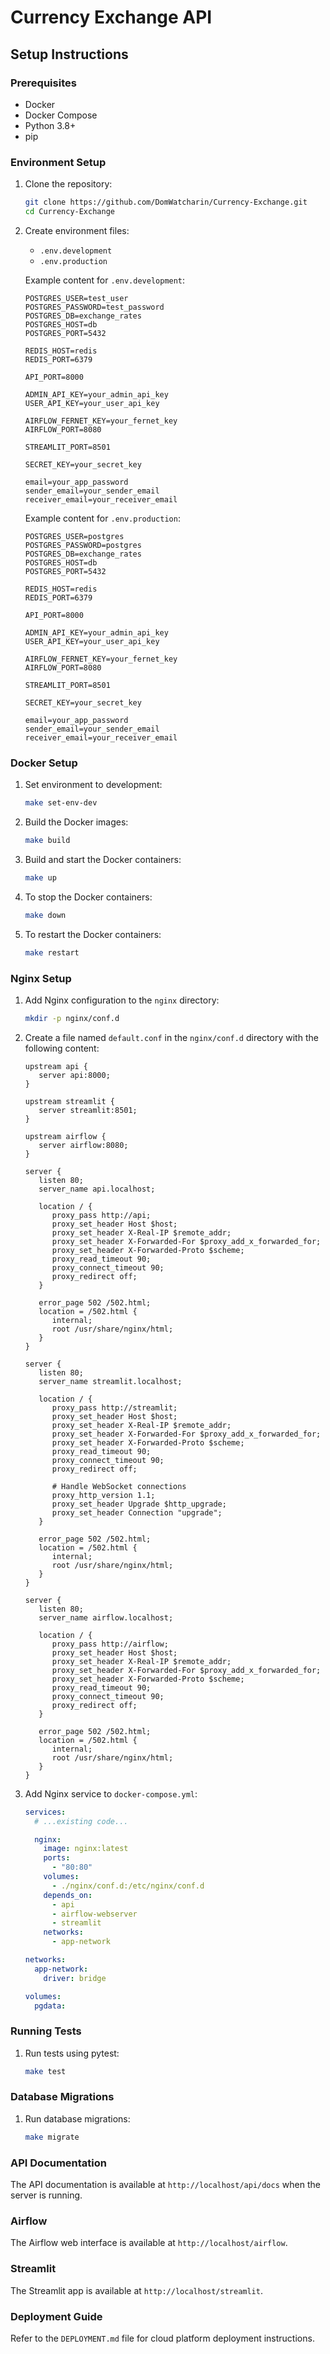 # Currency Exchange API

## Setup Instructions

### Prerequisites

- Docker
- Docker Compose
- Python 3.8+
- pip

### Environment Setup

1. Clone the repository:

   ```sh
   git clone https://github.com/DomWatcharin/Currency-Exchange.git
   cd Currency-Exchange
   ```

2. Create environment files:

   - `.env.development`
   - `.env.production`

   Example content for `.env.development`:

   ```env
   POSTGRES_USER=test_user
   POSTGRES_PASSWORD=test_password
   POSTGRES_DB=exchange_rates
   POSTGRES_HOST=db
   POSTGRES_PORT=5432

   REDIS_HOST=redis
   REDIS_PORT=6379

   API_PORT=8000

   ADMIN_API_KEY=your_admin_api_key
   USER_API_KEY=your_user_api_key

   AIRFLOW_FERNET_KEY=your_fernet_key
   AIRFLOW_PORT=8080

   STREAMLIT_PORT=8501

   SECRET_KEY=your_secret_key

   email=your_app_password
   sender_email=your_sender_email
   receiver_email=your_receiver_email
   ```

   Example content for `.env.production`:

   ```env
   POSTGRES_USER=postgres
   POSTGRES_PASSWORD=postgres
   POSTGRES_DB=exchange_rates
   POSTGRES_HOST=db
   POSTGRES_PORT=5432

   REDIS_HOST=redis
   REDIS_PORT=6379

   API_PORT=8000

   ADMIN_API_KEY=your_admin_api_key
   USER_API_KEY=your_user_api_key

   AIRFLOW_FERNET_KEY=your_fernet_key
   AIRFLOW_PORT=8080

   STREAMLIT_PORT=8501

   SECRET_KEY=your_secret_key

   email=your_app_password
   sender_email=your_sender_email
   receiver_email=your_receiver_email
   ```

### Docker Setup

1. Set environment to development:

   ```sh
   make set-env-dev
   ```

2. Build the Docker images:

   ```sh
   make build
   ```

3. Build and start the Docker containers:

   ```sh
   make up
   ```

4. To stop the Docker containers:

   ```sh
   make down
   ```

5. To restart the Docker containers:

   ```sh
   make restart
   ```

### Nginx Setup

1. Add Nginx configuration to the `nginx` directory:

   ```sh
   mkdir -p nginx/conf.d
   ```

2. Create a file named `default.conf` in the `nginx/conf.d` directory with the following content:

   ```nginx
   upstream api {
      server api:8000;
   }

   upstream streamlit {
      server streamlit:8501;
   }

   upstream airflow {
      server airflow:8080;
   }

   server {
      listen 80;
      server_name api.localhost;

      location / {
         proxy_pass http://api;
         proxy_set_header Host $host;
         proxy_set_header X-Real-IP $remote_addr;
         proxy_set_header X-Forwarded-For $proxy_add_x_forwarded_for;
         proxy_set_header X-Forwarded-Proto $scheme;
         proxy_read_timeout 90;
         proxy_connect_timeout 90;
         proxy_redirect off;
      }

      error_page 502 /502.html;
      location = /502.html {
         internal;
         root /usr/share/nginx/html;
      }
   }

   server {
      listen 80;
      server_name streamlit.localhost;

      location / {
         proxy_pass http://streamlit;
         proxy_set_header Host $host;
         proxy_set_header X-Real-IP $remote_addr;
         proxy_set_header X-Forwarded-For $proxy_add_x_forwarded_for;
         proxy_set_header X-Forwarded-Proto $scheme;
         proxy_read_timeout 90;
         proxy_connect_timeout 90;
         proxy_redirect off;

         # Handle WebSocket connections
         proxy_http_version 1.1;
         proxy_set_header Upgrade $http_upgrade;
         proxy_set_header Connection "upgrade";
      }

      error_page 502 /502.html;
      location = /502.html {
         internal;
         root /usr/share/nginx/html;
      }
   }

   server {
      listen 80;
      server_name airflow.localhost;

      location / {
         proxy_pass http://airflow;
         proxy_set_header Host $host;
         proxy_set_header X-Real-IP $remote_addr;
         proxy_set_header X-Forwarded-For $proxy_add_x_forwarded_for;
         proxy_set_header X-Forwarded-Proto $scheme;
         proxy_read_timeout 90;
         proxy_connect_timeout 90;
         proxy_redirect off;
      }

      error_page 502 /502.html;
      location = /502.html {
         internal;
         root /usr/share/nginx/html;
      }
   }
   ```

3. Add Nginx service to `docker-compose.yml`:

   ```yaml
   services:
     # ...existing code...

     nginx:
       image: nginx:latest
       ports:
         - "80:80"
       volumes:
         - ./nginx/conf.d:/etc/nginx/conf.d
       depends_on:
         - api
         - airflow-webserver
         - streamlit
       networks:
         - app-network

   networks:
     app-network:
       driver: bridge

   volumes:
     pgdata:
   ```

### Running Tests

1. Run tests using pytest:

   ```sh
   make test
   ```

### Database Migrations

1. Run database migrations:

   ```sh
   make migrate
   ```

### API Documentation

The API documentation is available at `http://localhost/api/docs` when the server is running.

### Airflow

The Airflow web interface is available at `http://localhost/airflow`.

### Streamlit

The Streamlit app is available at `http://localhost/streamlit`.

### Deployment Guide

Refer to the `DEPLOYMENT.md` file for cloud platform deployment instructions.